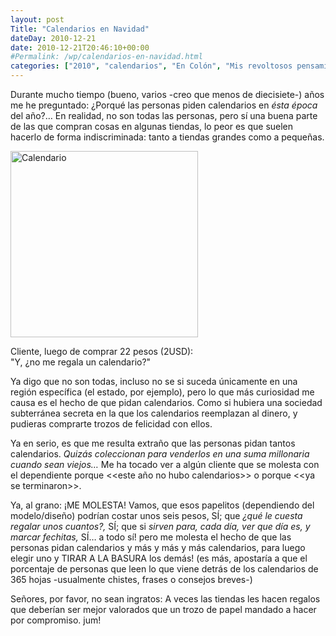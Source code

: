 ```yaml
---
layout: post
Title: "Calendarios en Navidad"
dateDay: 2010-12-21
date: 2010-12-21T20:46:10+00:00
#Permalink: /wp/calendarios-en-navidad.html
categories: ["2010", "calendarios", "En Colón", "Mis revoltosos pensamientos", "navidad", "ocio", "pueblo", "regalos"]
---
```


<p>Durante mucho tiempo (bueno, varios -creo que menos de diecisiete-) años me he preguntado: ¿Porqué las personas piden calendarios en <em>ésta época </em>del año?&#8230; En realidad, no son todas las personas, pero sí una buena parte de las que compran cosas en algunas tiendas, lo peor es que suelen hacerlo de forma indiscriminada: tanto a tiendas grandes como a pequeñas.</p>
<div id="attachment_533" class="wp-caption aligncenter" style="width: 310px"><a href="http://blog.mautematico.com/"><img class="size-full wp-image-533" title="calendario" src="http://blog.mautematico.com/wp-content/uploads/2010/12/calendario.png" alt="Calendario" width="300" height="298" /></a><p class="wp-caption-text">Cliente, luego de comprar 22 pesos (2USD): &quot;Y, ¿no me regala un calendario?&quot;</p></div>
<p>Ya digo que no son todas, incluso no se si suceda únicamente en una región específica (el estado, por ejemplo), pero lo que más curiosidad me causa es el hecho de que pidan calendarios. Como si hubiera una sociedad subterránea secreta en la que los calendarios reemplazan al dinero, y pudieras comprarte trozos de felicidad con ellos.</p>
<p><span id="more-522"></span></p>
<p>Ya en serio, es que me resulta extraño que las personas pidan tantos calendarios. <em>Quizás coleccionan para venderlos en una suma millonaria cuando sean viejos&#8230;</em> Me ha tocado ver a algún cliente que se molesta con el dependiente porque &lt;&lt;este año no hubo calendarios&gt;&gt; o porque &lt;&lt;ya se terminaron&gt;&gt;.</p>
<p>Ya, al grano: ¡ME MOLESTA! Vamos, que esos papelitos (dependiendo del modelo/diseño) podrían costar unos seis pesos, SÍ; que <em>¿qué le cuesta regalar unos cuantos?, </em>SÍ; que si <em>sirven para, cada día, ver que día es, y marcar fechitas, </em>SÍ&#8230; a todo sí! pero me molesta el hecho de que las personas pidan calendarios y más y más y más calendarios, para luego elegir uno y TIRAR A LA BASURA los demás! (es más, apostaría a que el porcentaje de personas que leen lo que viene detrás de los calendarios de 365 hojas -usualmente chistes, frases o consejos breves-)</p>
<p>Señores, por favor, no sean ingratos: A veces las tiendas les hacen regalos que deberían ser mejor valorados que un trozo de papel mandado a hacer por compromiso. jum!</p>
